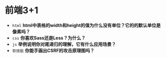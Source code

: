 # 前端3+1
- `html` **html中表格的width和height的值为什么没有单位？它的的默认单位是像素吗？**
- `css` **你喜欢Sass还是Less？为什么？**
- `js` **举例说明你对尾递归的理解，它有什么应用场景？**
- `软技能` **你能手画出CSRF的攻击原理图吗？**
